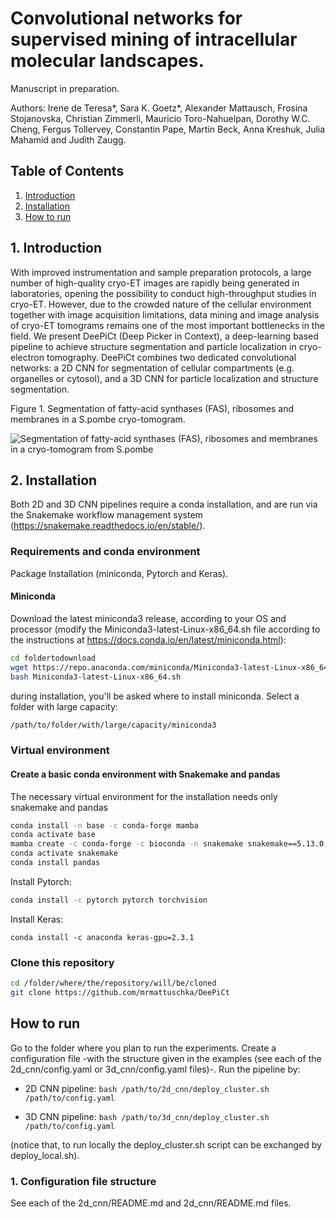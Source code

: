 # Convolutional networks for supervised mining of intracellular molecular landscapes.

Manuscript in preparation.

Authors: Irene de Teresa*, Sara K. Goetz*, Alexander Mattausch, Frosina Stojanovska, Christian Zimmerli, Mauricio Toro-Nahuelpan, Dorothy W.C. Cheng, Fergus Tollervey, Constantin Pape, Martin Beck, Anna Kreshuk, Julia Mahamid and Judith Zaugg.

## Table of Contents
1. [Introduction](#Introduction)
2. [Installation](#Installation)
3. [How to run](#How_to_run)
## 1. Introduction <a name="Introduction"></a>
With improved instrumentation and sample preparation protocols, a large number of high-quality 
cryo-ET images are rapidly being generated in laboratories, opening the possibility to conduct 
high-throughput studies in cryo-ET. However, due to the crowded nature of the cellular environment 
together with image acquisition limitations, data mining and image analysis of cryo-ET tomograms 
remains one of the most important bottlenecks in the field.
We present DeePiCt (Deep Picker in Context), a deep-learning based pipeline to achieve structure 
segmentation and particle localization in cryo-electron tomography. DeePiCt combines two dedicated 
convolutional networks: a 2D CNN for segmentation of cellular compartments (e.g. organelles or cytosol),
and a 3D CNN for particle localization and structure segmentation. 

Figure 1. Segmentation of fatty-acid synthases (FAS), ribosomes and membranes in a S.pombe cryo-tomogram.

![Segmentation of fatty-acid synthases (FAS), ribosomes and membranes in a cryo-tomogram from S.pombe](https://github.com/mrmattuschka/DeePiCt/blob/master/images/repo-image.001.png?raw=true)

## 2. Installation<a name="Installation"></a>

Both 2D and 3D CNN pipelines require a conda installation, and are run via the Snakemake workflow management system  
(https://snakemake.readthedocs.io/en/stable/).

### Requirements and conda environment

Package Installation (miniconda, Pytorch and Keras).

#### Miniconda

Download the latest miniconda3 release, according to your OS and processor (modify the Miniconda3-latest-Linux-x86_64.sh
file according to the instructions at https://docs.conda.io/en/latest/miniconda.html):

```bash
cd foldertodownload
wget https://repo.anaconda.com/miniconda/Miniconda3-latest-Linux-x86_64.sh
bash Miniconda3-latest-Linux-x86_64.sh
```

during installation, you'll be asked where to install miniconda. Select a folder with large capacity:

```bash
/path/to/folder/with/large/capacity/miniconda3
```

### Virtual environment

#### Create a basic conda environment with Snakemake and pandas
The necessary virtual environment for the installation needs only snakemake and pandas

```bash
conda install -n base -c conda-forge mamba
conda activate base
mamba create -c conda-forge -c bioconda -n snakemake snakemake==5.13.0
conda activate snakemake
conda install pandas
```


Install Pytorch:

```bash
conda install -c pytorch pytorch torchvision
```

Install Keras:

```
conda install -c anaconda keras-gpu=2.3.1
```

### Clone this repository

```bash
cd /folder/where/the/repository/will/be/cloned
git clone https://github.com/mrmattuschka/DeePiCt
```

## How to run<a name="How_to_run"></a>

Go to the folder where you plan to run the experiments. Create a
configuration file -with the structure given in the examples (see each of the 
2d_cnn/config.yaml or 3d_cnn/config.yaml files)-. Run the pipeline by:

- 2D CNN pipeline:
```bash /path/to/2d_cnn/deploy_cluster.sh  /path/to/config.yaml```

- 3D CNN pipeline:
```bash /path/to/3d_cnn/deploy_cluster.sh  /path/to/config.yaml```

(notice that, to run locally the deploy_cluster.sh script can be exchanged by deploy_local.sh).

### 1. Configuration file structure
See each of the 2d_cnn/README.md and 2d_cnn/README.md files.